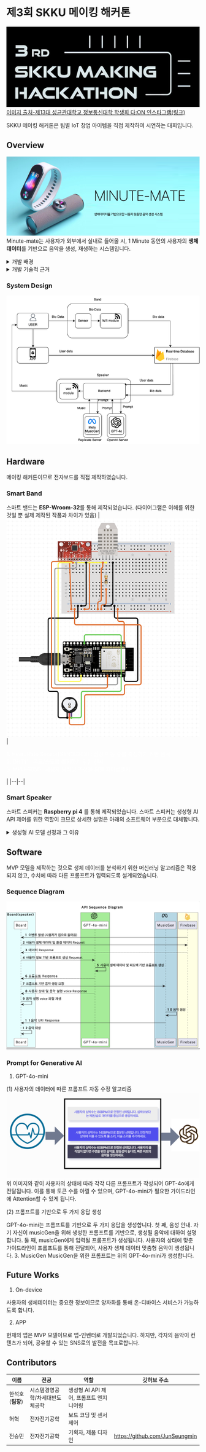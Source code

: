 제3회 SKKU 메이킹 해커톤 
=====
![배너](/images/메이킹_해커톤_로고.jpeg)
[이미지 출처-제13대 성균관대학교 정보통신대학 학생회 다:ON 인스타그램(링크)](https://www.instagram.com/skku_ice_daon/p/C81WHHaS2s4/) 

SKKU 메이킹 해커톤은 팀별 IoT 창업 아이템을 직접 제작하여 시연하는 대회입니다. 

## Overview
![제품](images/banner.png)
Minute-mate는 사용자가 외부에서 실내로 들어올 시, 1 Minute 동안의 사용자의 **생체 데이터**를 기반으로 음악을 생성, 재생하는 시스템입니다.
<details>
  <summary>개발 배경</summary>
  
  1. 외부에서 받은 스트레스는 가정에서 해소할 필요가 있습니다. 스트레스 해소 방법 중 많은 사람들이 음악을 듣습니다. 그중 Minute-mate는 일상생활에서의 배경음악을 제공하는 것을 목표로 합니다. 

  2. **데이터 과부하**로 인한 부담으로부터의 **해방**됩니다.유튜브, 스포티파이 등은 사용자에게 추천시스템을 통하여 음악을 제공합니다.그러나, 배경음악 같은 경우 해당 사용자에게 100% 만족시킬 수는 없을 뿐더러, 많은 양의 컨텐츠는 사용자에게 선택의 부담이 될 수 있습니다. 

</details>

<details>
    <summary>개발 기술적 근거</summary>
    
1. 생체 데이터의 분석
생체 데이터는 사용자의 신체적 상태를 실시간으로 파악할 수 있는 중요한 정보를 제공합니다. 우선 체온은 밖에서의 사용자가 받은 스트레스를 파악할 수 있게 합니다. 스트레스 상태에서는 체온이 낮아지는 경향이 있다고 합니다.[[1]](https://journals.biologists.com/jeb/article/226/20/jeb246552/334301/It-s-cool-to-be-stressed-body-surface-temperatures)
두 번쨰로는, 심박수입니다. HRV는 스트레스 감지에 중요한 지표로 사용됩니다. 다양한 머신러닝(ML) 기법, 예를 들어 서포트 벡터 머신(SVM), 랜덤 포레스트(RF), 신경망 등이 ECG 센서를 통해 수집된 HRV 데이터를 분석하여 스트레스 수준을 예측하는 데 사용되었습니다. 이는 착용 가능한 장치를 통해 생리적 신호를 측정하여 스트레스를 감지하는 데 유용함을 보여줍니다​ [[2]](https://link.springer.com/article/10.1007/s12559-023-10200-0)
마지막으로는 습도입니다. 체온, 땀 등을 분석하여 스트레스의 수준을 파악할 수 있습니다.[[3]](https://link.springer.com/article/10.1007/s00521-023-08681-z)
2. 생체 데이터를 기반으로 한 음악 생성의 타당성
생체 데이터를 활용한 음악 생성은 사용자의 현재 상태를 반영하는 맞춤형 콘텐츠를 제공할 수 있다는 점에서 타당성이 있습니다. 생체 데이터는 사용자의 감정 상태를 파악하는 데 중요한 정보를 제공하며, 이를 기반으로 사용자 맞춤형 음악을 생성함으로써 사용자 경험을 향상시킬 수 있습니다. 예를 들어, 스트레스 수준이 높은 사용자를 위해 진정 효과가 있는 음악을 생성하거나, 활력이 필요한 순간에는 에너제틱한 음악을 제공하는 등의 활용이 가능합니다​ [[4]](https://link.springer.com/article/10.1007/s00500-023-09457-2)
</details>

### System Design
![system](/images/system_design.png)
## Hardware 
메이킹 해커톤이므로 전자보드를 직접 제작하였습니다.
### Smart Band
스마트 밴드는 **ESP-Wroom-32**를 통해 제작되었습니다. (다이어그램은 이해를 위한 것일 뿐 실제 제작된 작품과 차이가 있음)
|![img](/images/band.png)|<p style="text-align=left; color: white;">1. Heart Rate Sensor[SEN00203] : 심장 박동 수를 측정하기 위한 센서 </br> 2. DHT11 : 온도/습도를 측정하기 위한 센서 </br> 3. MPU-6050 : 사용자 움직임 측정을 위한 자이로센서 </p>|
|--|--|

### Smart Speaker 
스마트 스피커는 **Raspberry pi 4** 를 통해 제작되었습니다. 스마트 스피커는 생성형 AI API 제어를 위한 역할이 크므로 상세한 설명은 아래의 소프트웨어 부분으로 대체합니다. 
<details>
  <summary>생성형 AI 모델 선정과 그 이유</summary>
  
  1. GPT-4o-mini
    멀티모달 LLM을 이용하여 앞으로의 발전 가능성을 열어두었습니다. 사용자의 상태 파악에 있어서, 오디오, 이미지, 동영상 등의 텍스트 외의 input을 받을 수 있도록 개선될 수 있습니다. 
  2.  MusicGen 
    다양한 Text-to-Music 모델이 존재합니다. 그러나, 해당 모델들은 다소 높은 비용이 필요하고, 프로젝트 미닛-메이트에서는 명상 음악에 가까운 공간 배경 음악을 제공하므로 instrument 음악 생성 능력이 좋은 MusicGen을 이요하여 개발하였습니다. 

</details>

## Software 
MVP 모델을 제작하는 것으로 생체 데이터를 분석하기 위한 머신러닝 알고리즘은 적용되지 않고, 수치에 따라 다른 프롬프트가 입력되도록 설계되었습니다. 
### Sequence Diagram 

![](/images/sequence.png)

### Prompt for Generative AI 
1.  GPT-4o-mini
   
(1) 사용자의 데이터에 따른 프롬프트 자동 수정 알고리즘 
![prompt](/images/prompt.png)
위 이미지와 같이 사용자의 상태에 따라 각각 다른 프롬프트가 작성되어 GPT-4o에게 전달됩니다. 이를 통해 토큰 수를 아낄 수 있으며, GPT-4o-mini가 필요한 가이드라인에 Attention할 수 있게 됩니다. 

(2) 프롬프트를 기반으로 두 가지 응답 생성 

GPT-4o-mini는 프롬프트를 기반으로 두 가지 응답을 생성합니다. 첫 째, 음성 안내. 자기 자신이 musicGen을 위해 생성한 프롬프트를 기반으로, 생성될 음악에 대하여 설명합니다. 둘 째, musicGen에게 입력될 프롬프트가 생성됩니다. 사용자의 상태에 맞춘 가이드라인이 프롬프트를 통해 전달되어, 사용자 생체 데이터 맞춤형 음악이 생성됩니다. 
3. MusicGen 
MusicGen을 위한 프롬프트는 위의 GPT-4o-mini가 생성합니다. 

## Future Works
1. On-device
   
사용자의 생체데이터는 중요한 정보이므로 양자화를 통해 온-디바이스 서비스가 가능하도록 합니다. 

2. APP 

현재의 앱은 MVP 모델이므로 앱-인벤터로 개발되었습니다. 하지만, 각자의 음악이 컨텐츠가 되어, 공유할 수 있는 SNS로의 발전을 목표로합니다.

## Contributors
| 이름 | 전공 |역할 | 깃허브 주소 |
| --- |--| --- | --- |
| 한석호(**팀장**) |시스템경영공학/차세대반도체공학| 생성형 AI API 제어, 프롬프트 엔지니어링 | |
| 허혁 |전자전기공학| 보드 코딩 및 센서 제어 |  |
| 전승민 |전자전기공학| 기획자, 제품 디자인 | https://github.com/JunSeungmin |
